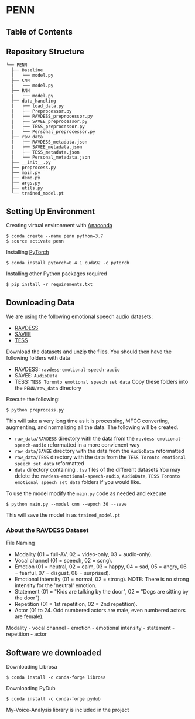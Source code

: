 # PENN

## Table of Contents

## Repository Structure
```
└── PENN
  ├── Baseline
  |   └── model.py
  ├── CNN
  |   └── model.py
  ├── RNN
  |   └── model.py
  ├── data_handling
  |   ├── load_data.py
  |   ├── Preprocessor.py
  |   ├── RAVDESS_preprocessor.py
  |   ├── SAVEE_preprocessor.py
  |   ├── TESS_preprocessor.py
  |   └── Personal_preprocessor.py
  ├── raw_data
  |   ├── RAVDESS_metadata.json
  |   ├── SAVEE_metadata.json
  |   ├── TESS_metadata.json
  |   └── Personal_metadata.json
  ├── __init__.py
  ├── preprocess.py
  ├── main.py
  ├── demo.py
  ├── args.py
  ├── utils.py
  └── trained_model.pt
```

## Setting Up Environment
Creating virtual environment with [Anaconda](https://www.anaconda.com/distribution/)
```
$ conda create --name penn python=3.7
$ source activate penn
```

Installing [PyTorch](https://pytorch.org/)
```
$ conda install pytorch=0.4.1 cuda92 -c pytorch
```

Installing other Python packages required
```
$ pip install -r requirements.txt
```

## Downloading Data
We are using the following emotional speech audio datasets:
* [RAVDESS](https://www.kaggle.com/uwrfkaggler/ravdess-emotional-speech-audio/)
* [SAVEE](https://www.kaggle.com/barelydedicated/savee-database)
* [TESS](https://www.kaggle.com/ejlok1/toronto-emotional-speech-set-tess)


Download the datasets and unzip the files. You should then have the following folders with data
* RAVDESS: `ravdess-emotional-speech-audio`
* SAVEE: `AudioData`
* TESS: `TESS Toronto emotional speech set data`
Copy these folders into the `PENN/raw_data` directory

Execute the following:
```
$ python preprocess.py
```
This will take a very long time as it is processing, MFCC converting, augmenting, and normalizing all the data. The following will be created.
* `raw_data/RAVDESS` directory with the data from the `ravdess-emotional-speech-audio` reformatted in a more convienent way
* `raw_data/SAVEE` directory with the data from the `AudioData` reformatted
* `raw_data/TESS` directory with the data from the `TESS Toronto emotional speech set data` reformatted
* `data` directory containing `.tsv` files of the different datasets
You may delete the `ravdess-emotional-speech-audio`, `AudioData`, `TESS Toronto emotional speech set data` folders if you would like.

To use the model modify the `main.py` code as needed and execute
```
$ python main.py --model cnn --epoch 30 --save
```
This will save the model in as `trained_model.pt`

### About the RAVDESS Dataset

File Naming
* Modality (01 = full-AV, 02 = video-only, 03 = audio-only).
* Vocal channel (01 = speech, 02 = song).
* Emotion (01 = neutral, 02 = calm, 03 = happy, 04 = sad, 05 = angry, 06 = fearful, 07 = disgust, 08 = surprised).
* Emotional intensity (01 = normal, 02 = strong). NOTE: There is no strong intensity for the 'neutral' emotion.
* Statement (01 = "Kids are talking by the door", 02 = "Dogs are sitting by the door").
* Repetition (01 = 1st repetition, 02 = 2nd repetition).
* Actor (01 to 24. Odd numbered actors are male, even numbered actors are female).

Modality - vocal channel - emotion - emotional intensity - statement - repetition - actor

## Software we downloaded
Downloading Librosa
```
$ conda install -c conda-forge librosa
```

Downloading PyDub
```
$ conda install -c conda-forge pydub
```

My-Voice-Analysis library is included in the project
